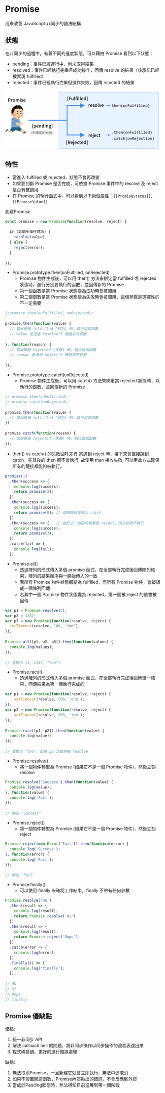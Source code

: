 # Promise

用來改善 JavaScript 非同步的語法結構



## 狀態

在非同步的過程中，有著不同的進度狀態，可以藉由 Promise 看到以下狀態：

* pending：事件已經運行中，尚未取得結果
* resolved：事件已經執行完畢且成功操作，回傳 resolve 的結果（該承諾已經被實現 fulfilled）
* rejected：事件已經執行完畢但操作失敗，回傳 rejected 的結果

![image](https://github.com/chin1023/javascript/blob/main/promise.png)



## 特性

* 當進入 fulfilled 或 rejected，狀態不會再改變
* 如果要判斷 Promise 是否完成，可依據 Promise 事件中的 resolve 及 reject 是否有被調用
* 在 Promise 的執行函式中，可以看到以下兩個屬性：`[[PromiseStatus]]`, `[[PromiseValue]]`


創建Promise

```javascript
const promise = new Promise(function(resolve, reject) {
  
  if (非同步操作成功) {
    resolve(value);
  } else {
    reject(error);
  }

});
```


* Promise.prototype.then(onFulfilled, onRejected)
  - Promise 物件生成後，可以用 then() 方法來綁定當 fulfilled 或 rejected 狀態時，進行分別要執行的函數，並回傳新的 Promise
  * 第一個函數是當 Promise 狀態變為成功時會被調用
  * 第二個函數是當 Promise 狀態變為失敗時會被調用，這個參數是選擇性的不一定需要

```javascript
//promise.then(onFulfilled, onRejected);

promise.then(function(value) {
  // 當狀態是 fulfilled (成功) 時，執行這個函數
  // value 是透過 resolve() 傳進來的參數
  
}, function(reason) {
  // 當狀態是 rejected (失敗) 時，執行這個函數
  // reason 是透過 reject() 傳進來的參數

});
```


* Promise.prototype.catch(onRejected)
  - Promise 物件生成後，可以用 catch() 方法來綁定當 rejected 狀態時，以執行的函數，並回傳新的 Promise

```javascript
// promise.then(onFulfilled);
// promise.catch(onRejected);

promise.then(function(value) {
  // 當狀態是 fulfilled (成功) 時，執行這個函數
})

promise.catch(function(reason) {
  // 當狀態是 rejected (失敗) 時，執行這個函數
});
```


* then() vs catch() 的失敗回呼差異
  當遇到 reject 時，接下來會直接跳到 catch，在其後的 then 都不會執行, 故使用 then 接收失敗, 可以用此方式確保所有的鏈接都能夠被執行。

```javascript
promise(1)
  .then(success => {
    console.log(success);
    return promise(2);
  })
  .then(success => {
    console.log(success);
    return promise(0); // 這個階段會進入 catch
  })
  .then(success => {   // 由於上一個階段結果是 reject，所以此段不執行
    console.log(success);
    return promise(3);
  })
  .catch(fail => {
    console.log(fail);
  })
```


* Promise.all()
  - 透過陣列的形式傳入多個 promise 函式，在全部執行完成後回傳陣列結果，陣列的結果順序與一開始傳入的一致
  * 若所有 Promise 物件狀態都變為 fulfilled，而所有 Promise 物件，會被組成一個陣列回傳
  * 若其中一個 Promise 物件狀態變為 rejected，第一個被 reject 的值會被回傳

```javascript
var p1 = Promise.resolve(3);
var p2 = 1337;
var p3 = new Promise(function(resolve, reject) {
  setTimeout(resolve, 100, 'foo');
}); 

Promise.all([p1, p2, p3]).then(function(values) { 
  console.log(values);
});

// 會顯示 [3, 1337, "foo"]
```


* Promise.race()
  - 透過陣列的形式傳入多個 promise 函式，在全部執行完成後回傳單一結果，回傳結果為第一個執行完成的

```javascript
var p1 = new Promise(function(resolve, reject) { 
    setTimeout(resolve, 500, 'one'); 
});
var p2 = new Promise(function(resolve, reject) { 
    setTimeout(resolve, 100, 'two'); 
});

Promise.race([p1, p2]).then(function(value) {
  console.log(value);
});

// 會顯示 "two"，因為 p2 比較快被 resolve
```


* Promise.resolve()
  - 將一個物件轉型為 Promise (如果它不是一個 Promise 物件)，然後立刻 resolve

```javascript
Promise.resolve('Success').then(function(value) {
  console.log(value);
}, function(value) {
  console.log('Fail');
});

// 輸出 "Success"
```


* Promise.reject()
  - 將一個物件轉型為 Promise (如果它不是一個 Promise 物件)，然後立刻 reject

```javascript
Promise.reject(new Error('Fail')).then(function(error) {
  console.log('Success');
}, function(error) {
  console.log('Fail');
});

// 輸出 "Fail"
```


* Promise.finally()
  - 可以使用 finally 來確認工作結束，finally 不帶有任何參數

```javascript
Promise.resolve('OK')
  .then(result => {
    console.log(result);
    return Promise.resolve('Hi')
  })
  .then(result => {
    console.log(result);
    return Promise.reject('Oops');
  })
  .catch(error => {
    console.log(error);
  })
  .finally(() => {
    console.log('finally');
  });

// OK
// Hi
// Oops
// finally
```


## Promise 優缺點

優點:
1. 統一非同步 API 
2. 解決 callback hell 的問題，將非同步操作以同步操作的流程表達出來
3. 程式碼易讀，更好的進行錯誤處理

缺點:
1. 無法取消Promise，一旦新建它就會立即執行，無法中途取消
2. 如果不設置回調函數，Promise內部拋出的錯誤，不會反應到外部
3. 當處於Pending狀態時，無法得知目前進展到哪一個階段



